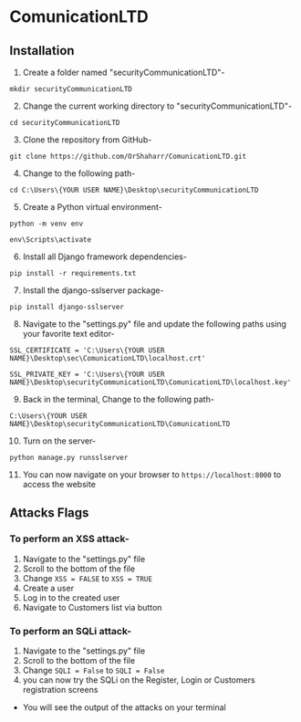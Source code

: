 # ComunicationLTD


## Installation

1) Create a folder named "securityCommunicationLTD"-

```mkdir securityCommunicationLTD```

2) Change the current working directory to "securityCommunicationLTD"-

```cd securityCommunicationLTD```

3) Clone the repository from GitHub-

```git clone https://github.com/OrShaharr/ComunicationLTD.git```

4) Change to the following path-
     
```cd C:\Users\{YOUR USER NAME}\Desktop\securityCommunicationLTD```

5) Create a Python virtual environment-

```python -m venv env```


```env\Scripts\activate```

6) Install all Django framework dependencies-
   		
```pip install -r requirements.txt```

7) Install the django-sslserver package-

```pip install django-sslserver```

8) Navigate to the "settings.py" file and update the following paths using your favorite text editor-
			
```SSL_CERTIFICATE = 'C:\Users\{YOUR USER NAME}\Desktop\sec\ComunicationLTD\localhost.crt'```

```SSL_PRIVATE_KEY = 'C:\Users\{YOUR USER NAME}\Desktop\securityCommunicationLTD\ComunicationLTD\localhost.key'```

9) Back in the terminal, Change to the following path-

 ```C:\Users\{YOUR USER NAME}\Desktop\securityCommunicationLTD\ComunicationLTD ```

10) Turn on the server-

```python manage.py runsslserver```

11) You can now navigate on your browser to ```https://localhost:8000``` to access the website


## Attacks Flags

### To perform an XSS attack-

1. Navigate to the "settings.py" file
2. Scroll to the bottom of the file
3. Change ```XSS = FALSE``` to ```XSS = TRUE```
4. Create a user
5. Log in to the created user
6. Navigate to Customers list via button

###  To perform an SQLi attack-

1. Navigate to the "settings.py" file
2. Scroll to the bottom of the file
3. Change ```SQLI = False``` to ```SQLI = False```
4. you can now try the SQLi on the Register, Login or Customers registration screens


* You will see the output of the attacks on your terminal

                              
